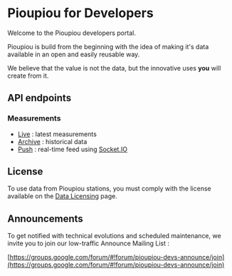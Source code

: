 # Pioupiou for Developers

Welcome to the Pioupiou developers portal.

Pioupiou is build from the beginning with the idea of making it's data available in an open and easily reusable way.

We believe that the value is not the data, but the innovative uses **you** will create from it.

## API endpoints

### Measurements
* [Live] : latest measurements
* [Archive] : historical data
* [Push] : real-time feed using [Socket.IO]

## License

To use data from Pioupiou stations, you must comply with the license available on the [Data Licensing] page.

[Live]: api/live/index.md
[Archive]: api/archive/index.md
[Push]: api/push/index.md
[Socket.IO]: http://socket.io
[Data Licensing]: data-licensing.md

## Announcements

To get notified with technical evolutions and scheduled maintenance, we invite you to join our low-traffic Announce Mailing List :

[https://groups.google.com/forum/#!forum/pioupiou-devs-announce/join](https://groups.google.com/forum/#!forum/pioupiou-devs-announce/join)